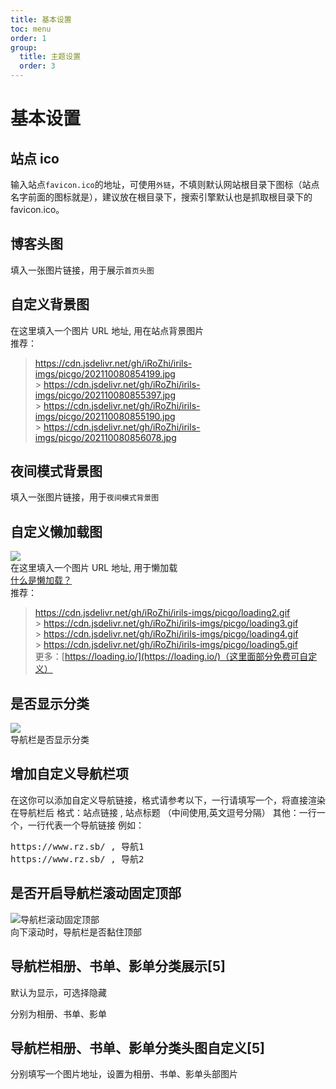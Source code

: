 ```yaml
---
title: 基本设置
toc: menu
order: 1
group:
  title: 主题设置
  order: 3
---
```


# 基本设置

## 站点 ico

输入站点<code>favicon.ico</code>的地址，可使用<code>外链</code>，不填则默认网站根目录下图标（站点名字前面的图标就是），建议放在根目录下，搜索引擎默认也是抓取根目录下的 favicon.ico。

## 博客头图

填入一张图片链接，用于展示<code>首页头图</code>

## 自定义背景图

在这里填入一个图片 URL 地址, 用在站点背景图片<br>
推荐：<br>

> https://cdn.jsdelivr.net/gh/iRoZhi/irils-imgs/picgo/202110080854199.jpg<br> > https://cdn.jsdelivr.net/gh/iRoZhi/irils-imgs/picgo/202110080855397.jpg<br> > https://cdn.jsdelivr.net/gh/iRoZhi/irils-imgs/picgo/202110080855190.jpg<br> > https://cdn.jsdelivr.net/gh/iRoZhi/irils-imgs/picgo/202110080856078.jpg

## 夜间模式背景图

填入一张图片链接，用于<code>夜间模式背景图</code>

## 自定义懒加载图

![](https://cdn.jsdelivr.net/gh/iRoZhi/irils-imgs/picgo/202110171701612.png)<br>
在这里填入一个图片 URL 地址, 用于懒加载<br>
[什么是懒加载？](https://www.baidu.com/s?ie=UTF-8&wd=%E4%BB%80%E4%B9%88%E6%98%AF%E6%87%92%E5%8A%A0%E8%BD%BD%EF%BC%9F)<br>
推荐：<br>

> https://cdn.jsdelivr.net/gh/iRoZhi/irils-imgs/picgo/loading2.gif<br> > https://cdn.jsdelivr.net/gh/iRoZhi/irils-imgs/picgo/loading3.gif<br> > https://cdn.jsdelivr.net/gh/iRoZhi/irils-imgs/picgo/loading4.gif<br> > https://cdn.jsdelivr.net/gh/iRoZhi/irils-imgs/picgo/loading5.gif<br>
> 更多：[https://loading.io/](https://loading.io/)（这里面部分免费可自定义）

## 是否显示分类

![](https://cdn.jsdelivr.net/gh/iRoZhi/irils-imgs/picgo/202112162045799.png)<br>
导航栏是否显示分类

## 增加自定义导航栏项

在这你可以添加自定义导航链接，格式请参考以下，一行请填写一个，将直接渲染在导航栏后
格式：站点链接 , 站点标题 （中间使用,英文逗号分隔）
其他：一行一个，一行代表一个导航链接
例如：

<pre>
https://www.rz.sb/ , 导航1
https://www.rz.sb/ , 导航2
</pre>

## 是否开启导航栏滚动固定顶部

![导航栏滚动固定顶部](https://cdn.jsdelivr.net/gh/iRoZhi/irils-imgs/picgo/202112162047822.png)<br>
向下滚动时，导航栏是否黏住顶部

## 导航栏相册、书单、影单分类展示[5]

默认为显示，可选择隐藏

分别为相册、书单、影单

## 导航栏相册、书单、影单分类头图自定义[5]

分别填写一个图片地址，设置为相册、书单、影单头部图片
